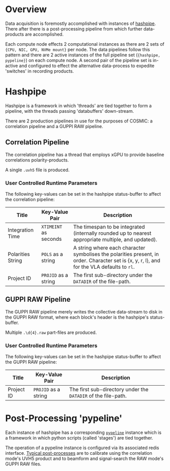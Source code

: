 # Overview

Data acquisition is foremostly accomplished with instances of [hashpipe](https://github.com/MydonSolutions/hpguppi_daq/tree/seti-vla-8bit). There after there is a post-processing pipeline from which further data-products are accomplished.

Each compute node effects 2 computational instances as there are 2 sets of `{CPU, NIC, GPU, NVMe mount}` per node. The data pipelines follow this pattern and there are 2 active instances of the full pipeline set (`{hashpipe, pypeline}`) on each compute node. A second pair of the pipeline set is in-active and configured to effect the alternative data-process to expedite 'switches' in recording products.

# Hashpipe

Hashpipe is a framework in which 'threads' are tied together to form a pipeline, with the threads passing 'databuffers' down-stream.

There are 2 production pipelines in use for the purposes of COSMIC: a correlation pipeline and a GUPPI RAW pipeline. 

## Correlation Pipeline

The correlation pipeline has a thread that employs xGPU to provide baseline correlations polarity-products.

A single `.uvh5` file is produced.

### User Controlled Runtime Parameters

The following key-values can be set in the hashpipe status-buffer to affect the correlation pipeline:

Title | Key-Value Pair | Description
-|-|-
Integration Time | `XTIMEINT` as seconds | The timespan to be integrated (internally rounded up to nearest appropriate multiple, and updated).
Polarities String | `POLS` as a string | A string where each character symbolises the polarities present, in order. Character set is {x, y, r, l}, and for the VLA defaults to `rl`.
Project ID | `PROJID` as a string | The first sub-directory under the `DATADIR` of the file-path.


## GUPPI RAW Pipeline

The GUPPI RAW pipeline merely writes the collective data-stream to disk in the GUPPI RAW format, where each block's header is the hashpipe's status-buffer.

Multiple `.\d{4}.raw` part-files are produced.

### User Controlled Runtime Parameters

The following key-values can be set in the hashpipe status-buffer to affect the GUPPI RAW pipeline:

Title | Key-Value Pair | Description
-|-|-
Project ID | `PROJID` as a string | The first sub-directory under the `DATADIR` of the file-path.


# Post-Processing 'pypeline'

Each instance of hashpipe has a corresponding [`pypeline`](https://github.com/MydonSolutions/hpguppi_pypeline) instance which is a framework in which python scripts (called 'stages') are tied together.

The operation of a pypeline instance is configured via its associated redis interface. [Typical post-processes](https://github.com/COSMIC-SETI/active_observations/blob/main/postprocesses.json) are to calibrate using the correlation mode's UVH5 product and to beamform and signal-search the RAW mode's GUPPI RAW files.
